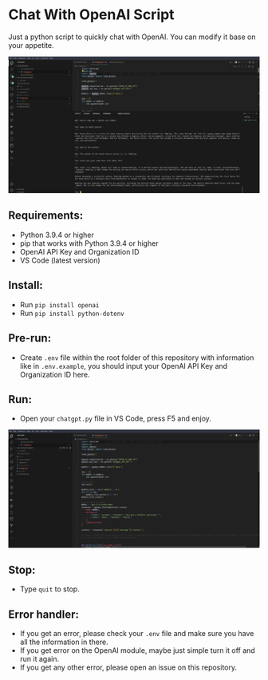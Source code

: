 # Chat With OpenAI Script
Just a python script to quickly chat with OpenAI. You can modify it base on your appetite.

![Preview Chatbot](preview-chat.png)

## Requirements:
- Python 3.9.4 or higher
- pip that works with Python 3.9.4 or higher
- OpenAI API Key and Organization ID
- VS Code (latest version)

## Install:
- Run `pip install openai`
- Run `pip install python-dotenv`

## Pre-run:
- Create `.env` file within the root folder of this repository with information like in `.env.example`, you should input your OpenAI API Key and Organization ID here.


## Run:
- Open your `chatgpt.py` file in VS Code, press F5 and enjoy.

![Preview Chatbot](vscode.png)
## Stop:
- Type `quit` to stop.

## Error handler:
- If you get an error, please check your `.env` file and make sure you have all the information in there.
- If you get error on the OpenAI module, maybe just simple turn it off and run it again.
- If you get any other error, please open an issue on this repository.

##